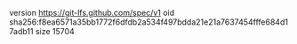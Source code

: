 version https://git-lfs.github.com/spec/v1
oid sha256:f8ea6571a35bb1772f6dfdb2a534f497bdda21e21a7637454fffe684d17adb11
size 15704
